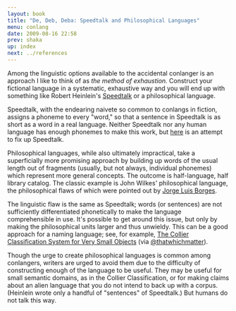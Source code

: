 ```yaml
---
layout: book
title: "De, Deb, Deba: Speedtalk and Philosophical Languages"
menu: conlang
date: 2009-08-16 22:58
prev: shaka
up: index
next: ../references
---
```

Among the linguistic options available to the accidental conlanger is an approach I like to think of as *the method of exhaustion.*  Construct your fictional language in a systematic, exhaustive way and you will end up with something like Robert Heinlein's [Speedtalk](http://en.wikipedia.org/wiki/Speedtalk) or a philosophical language.

Speedtalk, with the endearing naivete so common to conlangs in fiction, assigns a phoneme to every "word," so that a sentence in Speedtalk is as short as a word in a real language.  Neither Speedtalk nor any human language has enough phonemes to make this work, but [here](http://web.archive.org/web/20000618132819/fatmac.ee.cornell.edu/~ben/speedtalk.html) is an attempt to fix up Speedtalk.

Philosophical languages, while also ultimately impractical, take a superficially more promising approach by building up words of the usual length out of fragments (usually, but not always, individual phonemes) which represent more general concepts.  The outcome is half-language, half library catalog.  The classic example is John Wilkes' philosophical language, the philosophical flaws of which were pointed out by  [Jorge Luis Borges](http://www.alamut.com/subj/artiface/language/johnWilkins.html).  

The linguistic flaw is the same as Speedtalk; words (or sentences) are not sufficiently differentiated phonetically to make the language comprehensible in use.  It's possible to get around this issue, but only by making the philosophical units larger and thus unwieldy.  This can be a good approach for a naming language; see, for example, [The Collier Classification System for Very Small Objects](http://verysmallobjects.com/) (via [@thatwhichmatter](http://twitter.com/thatwhichmatter/status/3343688551)).

Though the urge to create philosophical languages is common among conlangers, writers are urged to avoid them due to the difficulty of constructing enough of the language to be useful.  They may be useful for small semantic domains, as in the Collier Classification, or for making claims about an alien language that you do not intend to back up with a corpus.  (Heinlein wrote only a handful of "sentences" of Speedtalk.)  But humans do not talk this way.